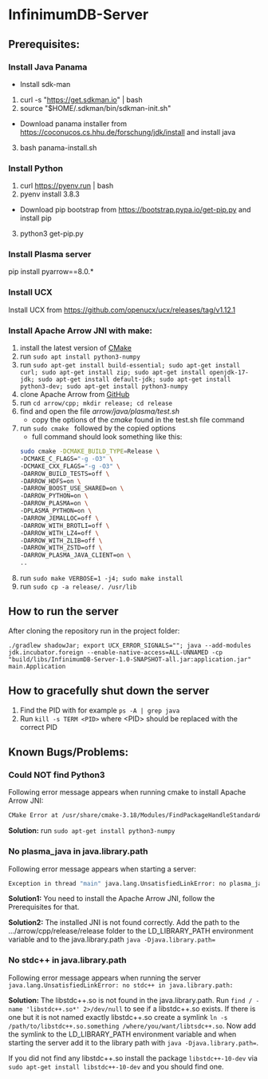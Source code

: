 # InfinimumDB-Server

## Prerequisites:

### Install Java Panama
- Install sdk-man
1. curl -s "https://get.sdkman.io" | bash
2. source "$HOME/.sdkman/bin/sdkman-init.sh"
- Download panama installer from https://coconucos.cs.hhu.de/forschung/jdk/install and install java
3. bash panama-install.sh

### Install Python
1. curl https://pyenv.run | bash
2. pyenv install 3.8.3
- Download pip bootstrap from https://bootstrap.pypa.io/get-pip.py and install pip
3. python3 get-pip.py

### Install Plasma server
pip install pyarrow==8.0.*

### Install UCX
Install UCX from https://github.com/openucx/ucx/releases/tag/v1.12.1

### Install **Apache Arrow JNI** with make:

1. install the latest version
   of [CMake](https://askubuntu.com/questions/355565/how-do-i-install-the-latest-version-of-cmake-from-the-command-line)
2. run ```sudo apt install python3-numpy```
3. run ```sudo apt-get install build-essential; sudo apt-get install curl; sudo apt-get install zip; sudo apt-get install openjdk-17-jdk; sudo apt-get install default-jdk; sudo apt-get install python3-dev; sudo apt-get install python3-numpy```
4. clone Apache Arrow from [GitHub](https://github.com/apache/arrow)
5. run  ```cd arrow/cpp; mkdir release; cd release```
6. find and open the file *arrow/java/plasma/test.sh*
   - copy the options of the *cmake* found in the test.sh file command
7. run ```sudo cmake ``` followed by the copied options
   - full command should look something like this: 
   ```bash
   sudo cmake -DCMAKE_BUILD_TYPE=Release \
   -DCMAKE_C_FLAGS="-g -O3" \
   -DCMAKE_CXX_FLAGS="-g -O3" \
   -DARROW_BUILD_TESTS=off \
   -DARROW_HDFS=on \
   -DARROW_BOOST_USE_SHARED=on \
   -DARROW_PYTHON=on \
   -DARROW_PLASMA=on \
   -DPLASMA_PYTHON=on \
   -DARROW_JEMALLOC=off \
   -DARROW_WITH_BROTLI=off \
   -DARROW_WITH_LZ4=off \
   -DARROW_WITH_ZLIB=off \
   -DARROW_WITH_ZSTD=off \
   -DARROW_PLASMA_JAVA_CLIENT=on \
   ..

9. run ```sudo make VERBOSE=1 -j4; sudo make install```
10. run ```sudo cp -a release/. /usr/lib```

## How to run the server
After cloning the repository run in the project folder:

```./gradlew shadowJar; export UCX_ERROR_SIGNALS=""; java --add-modules jdk.incubator.foreign --enable-native-access=ALL-UNNAMED -cp "build/libs/InfinimumDB-Server-1.0-SNAPSHOT-all.jar:application.jar" main.Application```

## How to gracefully shut down the server

1. Find the PID with for example ```ps -A | grep java```
2. Run ```kill -s TERM <PID>``` where \<PID\> should be replaced with the correct PID

## Known Bugs/Problems:

### Could NOT find Python3
Following error message appears when running cmake to install Apache Arrow JNI:

```bash
CMake Error at /usr/share/cmake-3.18/Modules/FindPackageHandleStandardArgs.cmake:165 (message): Could NOT find Python3 (missing: Python3_NumPy_INCLUDE_DIRS NumPy) (found version "3.9.7")
```
**Solution:** run ```sudo apt-get install python3-numpy```

### No plasma_java in java.library.path
Following error message appears when starting a server:

```bash
Exception in thread "main" java.lang.UnsatisfiedLinkError: no plasma_java in java.library.path: /usr/java/packages/lib:/usr/lib64:/lib64:/lib:/usr/lib
```

**Solution1:** You need to install the Apache Arrow JNI, follow the Prerequisites for that.

**Solution2:** The installed JNI is not found correctly. Add the path to the .../arrow/cpp/release/release folder to the LD_LIBRARY_PATH environment variable and to the java.library.path ```java -Djava.library.path=```

### No stdc++ in java.library.path
Following error message appears when running the server ```java.lang.UnsatisfiedLinkError: no stdc++ in java.library.path:```

**Solution:**
The libstdc++.so is not found in the java.library.path. Run ```find / -name 'libstdc++.so*' 2>/dev/null``` to see if a libstdc++.so exists.
If there is one but it is not named exactly libstdc++.so create a symlink ```ln -s /path/to/libstdc++.so.something /where/you/want/libtsdc++.so```.
Now add the symlink to the LD_LIBRARY_PATH environment variable and when starting the server add it to the library path with ```java -Djava.library.path=```.

If you did not find any libstdc++.so install the package ```libstdc++-10-dev``` via ```sudo apt-get install libstdc++-10-dev``` and you should find one.

